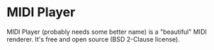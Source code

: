 # MIDI Player

MIDI Player (probably needs some better name) is a "beautiful" MIDI renderer. It's free and open source (BSD 2-Clause license).
